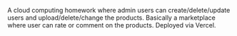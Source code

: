 A cloud computing homework where admin users can create/delete/update users and upload/delete/change the products.
Basically a marketplace where user can rate or comment on the products.
Deployed via Vercel.

